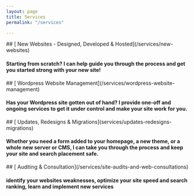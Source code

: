 ```yaml
---
layout: page
title: Services
permalink: "/services"

---
```

<div class="fadein fadein-1" markdown="1">
## [<i class="fal fa-globe"></i> New Websites - Designed, Developed & Hosted](/services/new-websites)

#### Starting from scratch? I can help guide you through the process and get you started strong with your new site!
</div>
<div class="fadein fadein-2" markdown="1">
## [<i class="fab fa-wordpress-simple"></i> Wordpress Website Management](/services/wordpress-website-management)

#### Has your Wordpress site gotten out of hand? I provide one-off and ongoing services to get it under control and make your site work for you.
</div>
<div class="fadein fadein-3" markdown="1">
## [<i class="fal fa-wrench"></i> Updates, Redesigns & Migrations](services/updates-redesigns-migrations)

#### Whether you need a form added to your homepage, a new theme, or a whole new server or CMS, I can take you through the process and keep your site and search placement safe.
</div>
<div class="fadein fadein-4" markdown="1">
## [<i class="fal fa-search"></i> Auditing & Consultation](/services/site-audits-and-web-consultations)

#### identify your websites weaknesses, optimize your site speed and search ranking, learn and implement new services
</div>